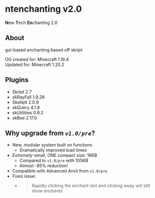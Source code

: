 # ntenchanting v2.0
**N**ew **T**ech **En**chanting 2.0
## About
gui-based enchanting based off skript

OG created for: Minecraft 1.19.4<br>Updated for: Minecraft 1.20.2

## Plugins
- Skript 2.7
- skRayFall 1.9.28
- Skellett 2.0.9
- skQuery 4.1.9
- skUtilities 0.9.2
- skBee 2.17.0

## Why upgrade from _`v1.0/pre`_?
- New, modular system built on functions
  - Dramatically improved load times
- *Extremely*-small, ONE compact size: 16KB
  - Compared to `v1.0/pre` with 105KB
  - Almost -85% reduction!
- Compatible with Advanced Anvil from `v1.0/pre`
- Fixes issue:
  - > Rapidly clicking the enchant slot and clicking away will still show enchants
